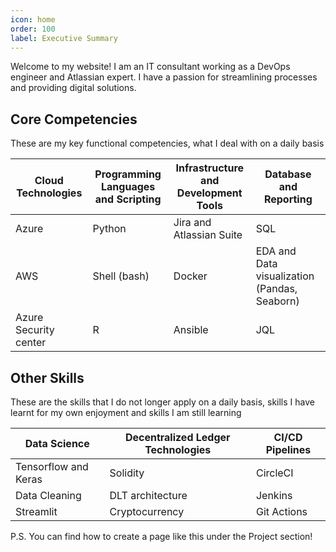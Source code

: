 ```yaml
---
icon: home
order: 100
label: Executive Summary
---
```



Welcome to my website! I am an IT consultant working as a DevOps engineer and Atlassian expert. I have a passion for streamlining processes and providing digital solutions. 


## **Core Competencies**

These are my key functional competencies, what I deal with on a daily basis

Cloud Technologies    | Programming Languages and Scripting | Infrastructure and Development Tools | Database and Reporting 
---                   | ---                                 |---                                   | ---
Azure                 | Python                              | Jira and Atlassian Suite             | SQL
AWS                   | Shell (bash)                        | Docker                               | EDA and Data visualization (Pandas, Seaborn)
Azure Security center | R                                   | Ansible                              | JQL


## **Other Skills**

These are the skills that I do not longer apply on a daily basis, skills I have learnt for my own enjoyment and skills I am still learning 

Data Science           | Decentralized Ledger Technologies   | CI/CD Pipelines
---                    | ---                                 |---                                   
Tensorflow and Keras   | Solidity                            | CircleCI                           
Data Cleaning          | DLT architecture                    | Jenkins                              
Streamlit              | Cryptocurrency                      | Git Actions                         

P.S. You can find how to create a page like this under the Project section!
